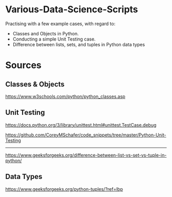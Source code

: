 # Various-Data-Science-Scripts

Practising with a few example cases, with regard to:
- Classes and Objects in Python.
- Conducting a simple Unit Testing case.
- Difference between lists, sets, and tuples in Python data types

# Sources
## Classes & Objects
https://www.w3schools.com/python/python_classes.asp
## Unit Testing
https://docs.python.org/3/library/unittest.html#unittest.TestCase.debug

https://github.com/CoreyMSchafer/code_snippets/tree/master/Python-Unit-Testing

-------
https://www.geeksforgeeks.org/difference-between-list-vs-set-vs-tuple-in-python/

## Data Types
https://www.geeksforgeeks.org/python-tuples/?ref=lbp